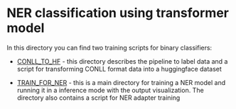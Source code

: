 # NER classification using transformer model

In this directory you can find two training scripts for binary classifiers:

* [CONLL_TO_HF](https://github.com/eistakovskii/NLP_projects/tree/main/NER/CONLL_TO_HF) - this directory describes the pipeline to label data and a script for transforming CONLL format data into a huggingface dataset

* [TRAIN_FOR_NER](https://github.com/eistakovskii/NLP_projects/tree/main/NER/TRAIN_FOR_NER) - this is a main directory for training a NER model and running it in a inference mode with the output visualization. The directory also contains a script for NER adapter training

